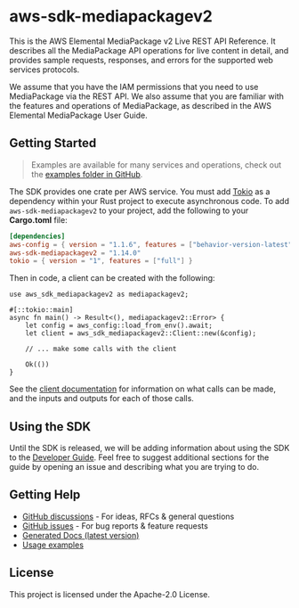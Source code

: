 # aws-sdk-mediapackagev2

This is the AWS Elemental MediaPackage v2 Live REST API Reference. It describes all the MediaPackage API operations for live content in detail, and provides sample requests, responses, and errors for the supported web services protocols.

We assume that you have the IAM permissions that you need to use MediaPackage via the REST API. We also assume that you are familiar with the features and operations of MediaPackage, as described in the AWS Elemental MediaPackage User Guide.

## Getting Started

> Examples are available for many services and operations, check out the
> [examples folder in GitHub](https://github.com/awslabs/aws-sdk-rust/tree/main/examples).

The SDK provides one crate per AWS service. You must add [Tokio](https://crates.io/crates/tokio)
as a dependency within your Rust project to execute asynchronous code. To add `aws-sdk-mediapackagev2` to
your project, add the following to your **Cargo.toml** file:

```toml
[dependencies]
aws-config = { version = "1.1.6", features = ["behavior-version-latest"] }
aws-sdk-mediapackagev2 = "1.14.0"
tokio = { version = "1", features = ["full"] }
```

Then in code, a client can be created with the following:

```rust,no_run
use aws_sdk_mediapackagev2 as mediapackagev2;

#[::tokio::main]
async fn main() -> Result<(), mediapackagev2::Error> {
    let config = aws_config::load_from_env().await;
    let client = aws_sdk_mediapackagev2::Client::new(&config);

    // ... make some calls with the client

    Ok(())
}
```

See the [client documentation](https://docs.rs/aws-sdk-mediapackagev2/latest/aws_sdk_mediapackagev2/client/struct.Client.html)
for information on what calls can be made, and the inputs and outputs for each of those calls.

## Using the SDK

Until the SDK is released, we will be adding information about using the SDK to the
[Developer Guide](https://docs.aws.amazon.com/sdk-for-rust/latest/dg/welcome.html). Feel free to suggest
additional sections for the guide by opening an issue and describing what you are trying to do.

## Getting Help

* [GitHub discussions](https://github.com/awslabs/aws-sdk-rust/discussions) - For ideas, RFCs & general questions
* [GitHub issues](https://github.com/awslabs/aws-sdk-rust/issues/new/choose) - For bug reports & feature requests
* [Generated Docs (latest version)](https://awslabs.github.io/aws-sdk-rust/)
* [Usage examples](https://github.com/awslabs/aws-sdk-rust/tree/main/examples)

## License

This project is licensed under the Apache-2.0 License.

